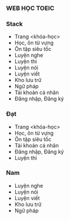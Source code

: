 ### WEB HỌC TOEIC

### Stack
- Trang <khóa-học>
- Học, ôn từ vựng
- Ôn tập siêu tốc
- Luyện nghe
- Luyện thi
- Luyện nói
- Luyện viết
- Kho lưu trữ
- Ngữ pháp
- Tài khoản cá nhân
- Đăng nhập, Đăng ký

### Đạt

- Trang <khóa-học>
- Học, ôn từ vựng
- Ôn tập siêu tốc
- Tài khoản cá nhân
- Đăng nhập, Đăng ký
- Luyện thi

### Nam

- Luyện nghe
- Luyện nói
- Luyện viết
- Kho lưu trữ
- Ngữ pháp

